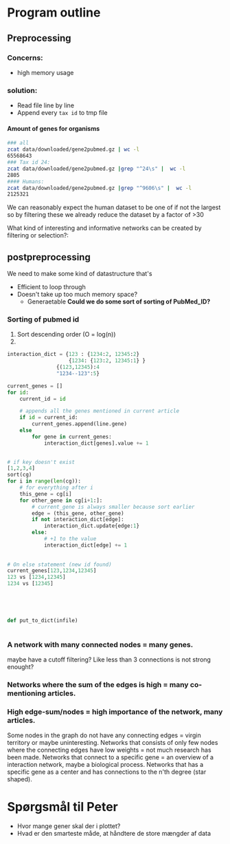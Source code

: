
# Program outline

## Preprocessing
### Concerns:
- high memory usage
### solution:
- Read file line by line
- Append every `tax id` to tmp file
#### Amount of genes for organisms
```sh
### all
zcat data/downloaded/gene2pubmed.gz | wc -l  
65568643
### Tax id 24:
zcat data/downloaded/gene2pubmed.gz |grep "^24\s" |  wc -l 
2805
#### Humans:
zcat data/downloaded/gene2pubmed.gz |grep "^9606\s" |  wc -l
2125321
```

We can reasonably expect the human dataset to be one of if not the largest so by filtering these we already reduce the dataset by a factor of >30




What kind of interesting and informative networks can be created by filtering or selection?:

## postpreprocessing
We need to make some kind of datastructure that's
- Efficient to loop through
- Doesn't take up too much memory space?
	- Generaetable 
**Could we do some sort of sorting of PubMed_ID?**
### Sorting of pubmed id
1. Sort descending order (O = log(n))
2. 
```python
interaction_dict = {123 : {1234:2, 12345:2}
					{1234: {123:2, 12345:1}	}
				{(123,12345):4
				"1234--123":5}

current_genes = []
for id:
	current_id = id

	# appends all the genes mentioned in current article
	if id = current_id:
		current_genes.append(line.gene)
	else
		for gene in current_genes:
			interaction_dict[genes].value += 1
			

# if key doesn't exist
[1,2,3,4]
sort(cg)
for i in range(len(cg)):
	# for everything after i
	this_gene = cg[i]
	for other_gene in cg[i+1:]:
		# current_gene is always smaller because sort earlier
		edge = (this_gene, other_gene)
		if not interaction_dict[edge]:
			interaction_dict.update{edge:1}
		else:
			# +1 to the value
			interaction_dict[edge] += 1
		
	
# On else statement (new id found)
current_genes[123,1234,12345]
123 vs [1234,12345]
1234 vs [12345]


	


def put_to_dict(infile)
	
```

### A network with many connected nodes = many genes.
maybe have a cutoff filtering? Like less than 3 connections is not strong enought?

### Networks where the sum of the edges is high = many co-mentioning articles.

### High edge-sum/nodes = high importance of the network, many articles.
Some nodes in the graph do not have any connecting edges = virgin territory or maybe uninteresting.
Networks that consists of only few nodes where the connecting edges have low weights = not much research has been made.
Networks that connect to a specific gene = an overview of a interaction network, maybe a biological process.
Networks that has a specific gene as a center and has connections to the n'th degree (star shaped).






# Spørgsmål til Peter
- Hvor mange gener skal der i plottet?
- Hvad er den smarteste måde, at håndtere de store mængder af data

